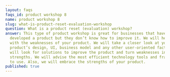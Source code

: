 ```yaml
---
layout: faqs
faqs_id: product workshop 8
name: product workshop 8
slug: what-is-product-reset-evaluation-workshop
question: What is a product reset (evaluation) workshop?
answer: This type of product workshop is great for businesses that have
  developed a product but they don’t know how to improve it. We will help you
  with the weaknesses of your product. We will take a closer look at your
  product’s design, UI, business model and any other user-oriented factors. We
  will look for solutions to improve the product and turn weaknesses into
  strengths. We will advise the most efficient technology tools and frameworks
  to use. Also, we will embrace the strengths of your product.
published: true
---
```

